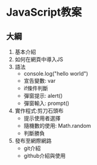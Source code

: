 # JavaScript教案
## 大綱
1. 基本介紹
2. 如何在網頁中導入JS
3. 語法
	* console.log("hello world")
	* 宣告變數: var
	* if條件判斷
	* 彈窗提示: alert()
	* 彈窗輸入: prompt()
4. 實作程式:剪刀石頭布
	* 提示使用者選擇
	* 隨機數的使用: Math.random
	* 判斷勝負
5. 發布至網際網路
	* git介紹
	* github介紹與使用
<!--stackedit_data:
eyJoaXN0b3J5IjpbOTA0MjE0ODI2LDEyNjgxMDkxMiwtMjcxMT
E3Mjk5LC0xNjQ0OTU3ODc1LDczMDk5ODExNl19
-->